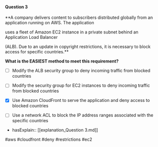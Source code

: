 #### Question  3


**A company delivers content to subscribers distributed globally from an application running on AWS. The application

uses a fleet of Amazon EC2 instance in a private subnet behind an Application Load Balancer

(ALB). Due to an update in copyright restrictions, it is necessary to block access for specific countries.**


**What is the EASIEST method to meet this requirement?**


- [ ] Modify the ALB security group to deny incoming traffic from blocked countries


- [ ] Modify the security group for EC2 instances to deny incoming traffic from blocked countries


- [x] Use Amazon CloudFront to serve the application and deny access to blocked countries


- [ ] Use a network ACL to block the IP address ranges associated with the specific countries



- hasExplain:: [[explanation_Question  3.md]]

#aws #cloudfront #deny #restrictions #ec2 